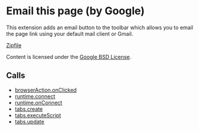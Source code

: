 
Email this page (by Google)
=======

This extension adds an email button to the toolbar which allows you to email the page link using your default mail client or Gmail.

[Zipfile](http://developer.chrome.com/extensions/examples/extensions/email_this_page.zip)

Content is licensed under the [Google BSD License](http://code.google.com/google_bsd_license.html).

Calls
-----

* [browserAction.onClicked](http://developer.chrome.com/extensions/browserAction.html#event-onClicked)
* [runtime.connect](http://developer.chrome.com/extensions/runtime.html#method-connect)
* [runtime.onConnect](http://developer.chrome.com/extensions/runtime.html#event-onConnect)
* [tabs.create](http://developer.chrome.com/extensions/tabs.html#method-create)
* [tabs.executeScript](http://developer.chrome.com/extensions/tabs.html#method-executeScript)
* [tabs.update](http://developer.chrome.com/extensions/tabs.html#method-update)